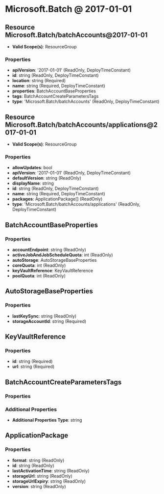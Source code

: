 # Microsoft.Batch @ 2017-01-01

## Resource Microsoft.Batch/batchAccounts@2017-01-01
* **Valid Scope(s)**: ResourceGroup
### Properties
* **apiVersion**: '2017-01-01' (ReadOnly, DeployTimeConstant)
* **id**: string (ReadOnly, DeployTimeConstant)
* **location**: string (Required)
* **name**: string (Required, DeployTimeConstant)
* **properties**: BatchAccountBaseProperties
* **tags**: BatchAccountCreateParametersTags
* **type**: 'Microsoft.Batch/batchAccounts' (ReadOnly, DeployTimeConstant)

## Resource Microsoft.Batch/batchAccounts/applications@2017-01-01
* **Valid Scope(s)**: ResourceGroup
### Properties
* **allowUpdates**: bool
* **apiVersion**: '2017-01-01' (ReadOnly, DeployTimeConstant)
* **defaultVersion**: string (ReadOnly)
* **displayName**: string
* **id**: string (ReadOnly, DeployTimeConstant)
* **name**: string (Required, DeployTimeConstant)
* **packages**: ApplicationPackage[] (ReadOnly)
* **type**: 'Microsoft.Batch/batchAccounts/applications' (ReadOnly, DeployTimeConstant)

## BatchAccountBaseProperties
### Properties
* **accountEndpoint**: string (ReadOnly)
* **activeJobAndJobScheduleQuota**: int (ReadOnly)
* **autoStorage**: AutoStorageBaseProperties
* **coreQuota**: int (ReadOnly)
* **keyVaultReference**: KeyVaultReference
* **poolQuota**: int (ReadOnly)

## AutoStorageBaseProperties
### Properties
* **lastKeySync**: string (ReadOnly)
* **storageAccountId**: string (Required)

## KeyVaultReference
### Properties
* **id**: string (Required)
* **url**: string (Required)

## BatchAccountCreateParametersTags
### Properties
### Additional Properties
* **Additional Properties Type**: string

## ApplicationPackage
### Properties
* **format**: string (ReadOnly)
* **id**: string (ReadOnly)
* **lastActivationTime**: string (ReadOnly)
* **storageUrl**: string (ReadOnly)
* **storageUrlExpiry**: string (ReadOnly)
* **version**: string (ReadOnly)

